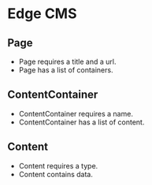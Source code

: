 # Edge CMS

## Page
* Page requires a title and a url.
* Page has a list of containers.

## ContentContainer
* ContentContainer requires a name.
* ContentContainer has a list of content.

## Content
* Content requires a type.
* Content contains data.

